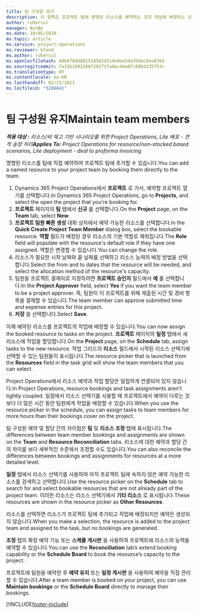 ```yaml
---
title: 팀 구성원 유지
description: 이 항목은 프로젝트 팀에 명명된 리소스를 예약하는 것과 작업에 배정하는 것에 대한 정보를 제공합니다.
author: ruhercul
manager: AnnBe
ms.date: 10/05/2020
ms.topic: article
ms.service: project-operations
ms.reviewer: kfend
ms.author: ruhercul
ms.openlocfilehash: 60b6788d881518502d314e9ee5daf6bbc0ae8764
ms.sourcegitcommit: fa32b1893286f20271fa4ec4be8fc68bd135f53c
ms.translationtype: HT
ms.contentlocale: ko-KR
ms.lasthandoff: 02/15/2021
ms.locfileid: "5286841"
---
```

# <a name="maintain-team-members"></a><span data-ttu-id="93b20-103">팀 구성원 유지</span><span class="sxs-lookup"><span data-stu-id="93b20-103">Maintain team members</span></span>

<span data-ttu-id="93b20-104">_**적용 대상 :** 리소스/비 재고 기반 시나리오를 위한 Project Operations, Lite 배포 - 견적 송장 처리_</span><span class="sxs-lookup"><span data-stu-id="93b20-104">_**Applies To:** Project Operations for resource/non-stocked based scenarios, Lite deployment - deal to proforma invoicing_</span></span>

<span data-ttu-id="93b20-105">명명된 리소스를 팀에 직접 예약하여 프로젝트 팀에 추가할 수 있습니다.</span><span class="sxs-lookup"><span data-stu-id="93b20-105">You can add a named resource to your project team by booking them directly to the team.</span></span>

1. <span data-ttu-id="93b20-106">Dynamics 365 Project Operations에서 **프로젝트** 로 가서, 예약할 프로젝트 열기를 선택합니다.</span><span class="sxs-lookup"><span data-stu-id="93b20-106">In Dynamics 365 Project Operations, go to **Projects**, and select the open the project that you're booking for.</span></span>
2. <span data-ttu-id="93b20-107">**프로젝트** 페이지의 **팀** 탭에서 **신규** 를 선택합니다.</span><span class="sxs-lookup"><span data-stu-id="93b20-107">On the **Project** page, on the **Team** tab, select **New**.</span></span> 
3. <span data-ttu-id="93b20-108">**프로젝트 팀원 빠른 생성** 대화 상자에서 예약 가능한 리소스를 선택합니다.</span><span class="sxs-lookup"><span data-stu-id="93b20-108">In the **Quick Create Project Team Member** dialog box, select the bookable resource.</span></span> <span data-ttu-id="93b20-109">**역할** 필드가 배정된 경우 리소스의 기본 역할로 채워집니다.</span><span class="sxs-lookup"><span data-stu-id="93b20-109">The **Role** field will populate with the resource's default role if they have one assigned.</span></span> <span data-ttu-id="93b20-110">역할은 변경할 수 있습니다.</span><span class="sxs-lookup"><span data-stu-id="93b20-110">You can change the role.</span></span> 
4. <span data-ttu-id="93b20-111">리소스가 필요한 시작 날짜와 끝 날짜를 선택하고 리소스 능력의 배정 방법을 선택합니다.</span><span class="sxs-lookup"><span data-stu-id="93b20-111">Select the from and to dates that the resource will be needed, and select the allocation method of the resource's capacity.</span></span> 
5. <span data-ttu-id="93b20-112">팀원을 프로젝트 결재자로 지정하려면 **프로젝트 승인자** 필드에서 **예** 를 선택합니다.</span><span class="sxs-lookup"><span data-stu-id="93b20-112">In the **Project Approver** field, select **Yes** if you want the team member to be a project approver.</span></span> <span data-ttu-id="93b20-113">즉, 팀원이 이 프로젝트를 위해 제출된 시간 및 경비 항목을 결재할 수 있습니다.</span><span class="sxs-lookup"><span data-stu-id="93b20-113">The team member can approve submitted time and expense entries for this project.</span></span> 
6. <span data-ttu-id="93b20-114">**저장** 을 선택합니다.</span><span class="sxs-lookup"><span data-stu-id="93b20-114">Select **Save**.</span></span>

<span data-ttu-id="93b20-115">이제 예약된 리소스를 프로젝트의 작업에 배정할 수 있습니다.</span><span class="sxs-lookup"><span data-stu-id="93b20-115">You can now assign the booked resource to tasks on the project.</span></span> <span data-ttu-id="93b20-116">**프로젝트** 페이지의 **일정** 탭에서 새 리소스에 작업을 할당합니다.</span><span class="sxs-lookup"><span data-stu-id="93b20-116">On the **Project** page, on the **Schedule** tab, assign tasks to the new resource.</span></span> <span data-ttu-id="93b20-117">작업 그리드의 **리소스** 필드에서 시작된 리소스 선택기에 선택할 수 있는 팀원들이 표시됩니다.</span><span class="sxs-lookup"><span data-stu-id="93b20-117">The resource picker that is launched from the **Resources** field in the task grid will show the team members that you can select.</span></span>


<span data-ttu-id="93b20-118">Project Operations에서 리소스 예약과 작업 할당은 밀접하게 연결되어 있지 않습니다.</span><span class="sxs-lookup"><span data-stu-id="93b20-118">In Project Operations, resource bookings and task assignments aren't tightly coupled.</span></span> <span data-ttu-id="93b20-119">일정에서 리소스 선택기를 사용할 때 프로젝트에서 예약이 다루는 것보다 더 많은 시간 동안 팀원에게 작업을 배정할 수 있습니다.</span><span class="sxs-lookup"><span data-stu-id="93b20-119">When you use the resource picker in the schedule, you can assign tasks to team members for more hours than their bookings cover on the project.</span></span>

<span data-ttu-id="93b20-120">팀 구성원 예약 및 할당 간의 차이점은 **팀** 및 **리소스 조정** 탭에 표시됩니다.</span><span class="sxs-lookup"><span data-stu-id="93b20-120">The differences between team member bookings and assignments are shown on the **Team** and **Resource Reconciliation** tabs.</span></span> <span data-ttu-id="93b20-121">리소스에 대한 예약과 할당 간의 차이를 보다 세부적인 수준에서 조정할 수도 있습니다.</span><span class="sxs-lookup"><span data-stu-id="93b20-121">You can also reconcile the differences between bookings and assignments for resources at a more detailed level.</span></span>

<span data-ttu-id="93b20-122">**일정** 탭에서 리소스 선택기를 사용하여 아직 프로젝트 팀에 속하지 않은 예약 가능한 리소스를 검색하고 선택합니다.</span><span class="sxs-lookup"><span data-stu-id="93b20-122">Use the resource picker on the **Schedule** tab to search for and select bookable resources that are not already part of the project team.</span></span> <span data-ttu-id="93b20-123">이러한 리소스는 리소스 선택기에서 **기타 리소스** 로 표시됩니다.</span><span class="sxs-lookup"><span data-stu-id="93b20-123">These resources are shown in the resource picker as **Other Resources**.</span></span>

<span data-ttu-id="93b20-124">리소스를 선택하면 리소스가 프로젝트 팀에 추가되고 작업에 배정되지만 예약은 생성되지 않습니다.</span><span class="sxs-lookup"><span data-stu-id="93b20-124">When you make a selection, the resource is added to the project team and assigned to the task, but no bookings are generated.</span></span>

<span data-ttu-id="93b20-125">**조정** 탭의 확장 예약 기능 또는 **스케줄 게시판** 을 사용하여 프로젝트에 리소스의 능력을 예약할 수 있습니다.</span><span class="sxs-lookup"><span data-stu-id="93b20-125">You can use the **Reconciliation** tab’s extend booking capability or the **Schedule Board** to book the resource’s capacity to the project.</span></span>

<span data-ttu-id="93b20-126">프로젝트에 팀원을 예약한 후 **예약 유지** 또는 **일정 게시판** 을 사용하여 예약을 직접 관리할 수 있습니다.</span><span class="sxs-lookup"><span data-stu-id="93b20-126">After a team member is booked on your project, you can use **Maintain bookings** or the **Schedule Board** directly to manage their bookings.</span></span>


[!INCLUDE[footer-include](../includes/footer-banner.md)]